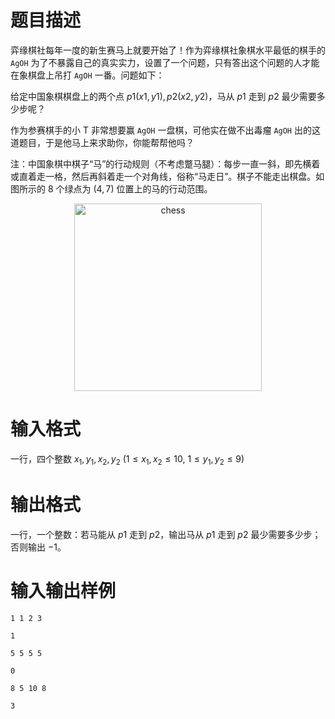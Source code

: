 # 题目描述

弈缘棋社每年一度的新生赛马上就要开始了！作为弈缘棋社象棋水平最低的棋手的 `AgOH` 为了不暴露自己的真实实力，设置了一个问题，只有答出这个问题的人才能在象棋盘上吊打 `AgOH` 一番。问题如下：

给定中国象棋棋盘上的两个点 $p1(x1,y1),p2(x2,y2)$，马从 $p1$ 走到 $p2$ 最少需要多少步呢？

作为参赛棋手的小 T 非常想要赢 `AgOH` 一盘棋，可他实在做不出毒瘤 `AgOH` 出的这道题目，于是他马上来求助你，你能帮帮他吗？

注：中国象棋中棋子“马”的行动规则（不考虑蹩马腿）：每步一直一斜，即先横着或直着走一格，然后再斜着走一个对角线，俗称“马走日”。棋子不能走出棋盘。如图所示的 $8$ 个绿点为 $(4,7)$ 位置上的马的行动范围。

<center>

<img src="./62/file/chess.jpg" alt="chess" width="300">

</center>

# 输入格式

一行，四个整数 $x_1,y_1,x_2,y_2~(1 \leq x_1,x_2 \leq 10,~1 \leq y_1,y_2 \leq 9)$

# 输出格式

一行，一个整数：若马能从 $p1$ 走到 $p2$，输出马从 $p1$ 走到 $p2$ 最少需要多少步；否则输出 $-1$。

# 输入输出样例

```input1
1 1 2 3
```

```output1
1
```

```input2
5 5 5 5
```

```output2
0
```

```input3
8 5 10 8
```

```output3
3
```
